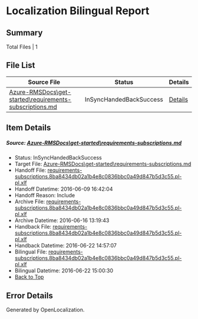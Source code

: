 # <a name='report-top'></a> Localization Bilingual Report

## Summary
 Total Files | 1

## File List
 Source File | Status | Details 
 ----------- | ------ | ------- 
 [Azure-RMSDocs\get-started\requirements-subscriptions.md](https://github.com/Microsoft/Azure-RMSDocs-pr/blob/b6dcd8bb1091e9c484e02042adbf993381581a9d/Azure-RMSDocs/get-started/requirements-subscriptions.md) | InSyncHandedBackSuccess | [Details](#5e68ba6942b479e9dcbf0e9ac0a3bed0c2d1869d113)

## Item Details
##### <a name='5e68ba6942b479e9dcbf0e9ac0a3bed0c2d1869d113'></a> Source: [Azure-RMSDocs\get-started\requirements-subscriptions.md](https://github.com/Microsoft/Azure-RMSDocs-pr/blob/b6dcd8bb1091e9c484e02042adbf993381581a9d/Azure-RMSDocs/get-started/requirements-subscriptions.md)
* Status: InSyncHandedBackSuccess
* Target File: [Azure-RMSDocs\get-started\requirements-subscriptions.md](https://github.com/Microsoft/Azure-RMSDocs-pr.pl-pl/blob/dce1fe30c7e1d200e1514ea316d0719665f58596/Azure-RMSDocs/get-started/requirements-subscriptions.md)
* Handoff File: [requirements-subscriptions.8ba8434db02a1b4e8c0836bbc0a49d847b5d3c55.pl-pl.xlf](https://github.com/Microsoft/EM.handoff/blob/b846658c784d58b96a2e456ec55b343ab4b2f79b/ol-handoff/Microsoft/Azure-RMSDocs-pr.pl-pl/master/requirements-subscriptions.8ba8434db02a1b4e8c0836bbc0a49d847b5d3c55.pl-pl.xlf)
* Handoff Datetime: 2016-06-09 16:42:04
* Handoff Reason: Include
* Archive File: [requirements-subscriptions.8ba8434db02a1b4e8c0836bbc0a49d847b5d3c55.pl-pl.xlf](https://github.com/Microsoft/EM.handoff/blob/5cff178ce25a03b521deeec3c60f55a03bbad618/ol-handoff/Microsoft/Azure-RMSDocs-pr.pl-pl/master/archive/requirements-subscriptions.8ba8434db02a1b4e8c0836bbc0a49d847b5d3c55.pl-pl.xlf)
* Archive Datetime: 2016-06-16 13:19:43
* Handback File: [requirements-subscriptions.8ba8434db02a1b4e8c0836bbc0a49d847b5d3c55.pl-pl.xlf](https://github.com/Microsoft/EM.handback/blob/2fefd51461b6a2acca2e93dde80951a368e07fd5/ol-handback/Microsoft/Azure-RMSDocs-pr.pl-pl/master/requirements-subscriptions.8ba8434db02a1b4e8c0836bbc0a49d847b5d3c55.pl-pl.xlf)
* Handback Datetime: 2016-06-22 14:57:07
* Bilingual File: [requirements-subscriptions.8ba8434db02a1b4e8c0836bbc0a49d847b5d3c55.pl-pl.xlf](https://github.com/Microsoft/EM.handback/blob/2fefd51461b6a2acca2e93dde80951a368e07fd5/ol-handback/Microsoft/Azure-RMSDocs-pr.pl-pl/master/requirements-subscriptions.8ba8434db02a1b4e8c0836bbc0a49d847b5d3c55.pl-pl.xlf)
* Bilingual Datetime: 2016-06-22 15:00:30
* [Back to Top](#report-top)


## Error Details

Generated by OpenLocalization.
